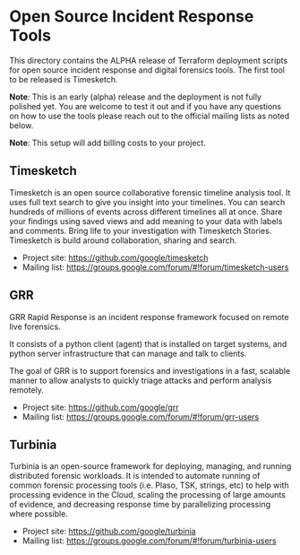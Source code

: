 # Open Source Incident Response Tools

This directory contains the ALPHA release of Terraform deployment scripts for open source incident response and digital forensics tools.
The first tool to be released is Timesketch.

**Note**: This is an early (alpha) release and the deployment is not fully polished yet. You are welcome to test it out and if you have any questions on how to use the tools please reach out to the official mailing lists as noted below.

**Note**: This setup will add billing costs to your project.

## Timesketch

Timesketch is an open source collaborative forensic timeline analysis tool. It uses full text search to give you insight into your timelines. You can search hundreds of millions of events across different timelines all at once. Share your findings using saved views and add meaning to your data with labels and comments. Bring life to your investigation with Timesketch Stories. Timesketch is build around collaboration, sharing and search.

* Project site: https://github.com/google/timesketch
* Mailing list: https://groups.google.com/forum/#!forum/timesketch-users

## GRR

GRR Rapid Response is an incident response framework focused on remote live forensics.

It consists of a python client (agent) that is installed on target systems, and python server infrastructure that can manage and talk to clients.

The goal of GRR is to support forensics and investigations in a fast, scalable manner to allow analysts to quickly triage attacks and perform analysis remotely.

* Project site: https://github.com/google/grr
* Mailing list: https://groups.google.com/forum/#!forum/grr-users

## Turbinia

Turbinia is an open-source framework for deploying, managing, and running distributed forensic workloads. It is intended to automate running of common forensic processing tools (i.e. Plaso, TSK, strings, etc) to help with processing evidence in the Cloud, scaling the processing of large amounts of evidence, and decreasing response time by parallelizing processing where possible.

* Project site: https://github.com/google/turbinia
* Mailing list: https://groups.google.com/forum/#!forum/turbinia-users

